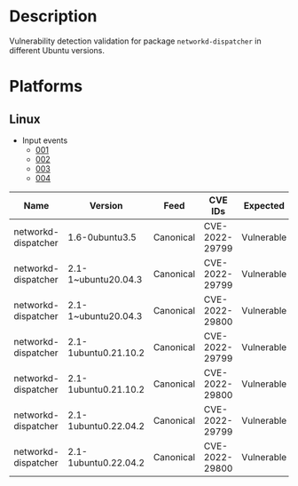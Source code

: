 # Description

Vulnerability detection validation for package `networkd-dispatcher` in different Ubuntu versions.

# Platforms

## Linux

- Input events
    - [001](input_001.json)
    - [002](input_002.json)
    - [003](input_003.json)
    - [004](input_004.json)


| Name                   | Version              | Feed      | CVE IDs          | Expected    |
|------------------------|----------------------|-----------|------------------|-------------|
| networkd-dispatcher    | 1.6-0ubuntu3.5       | Canonical | CVE-2022-29799   | Vulnerable  |
| networkd-dispatcher    | 2.1-1~ubuntu20.04.3  | Canonical | CVE-2022-29799   | Vulnerable  |
| networkd-dispatcher    | 2.1-1~ubuntu20.04.3  | Canonical | CVE-2022-29800   | Vulnerable  |
| networkd-dispatcher    | 2.1-1ubuntu0.21.10.2 | Canonical | CVE-2022-29799   | Vulnerable  |
| networkd-dispatcher    | 2.1-1ubuntu0.21.10.2 | Canonical | CVE-2022-29800   | Vulnerable  |
| networkd-dispatcher    | 2.1-1ubuntu0.22.04.2 | Canonical | CVE-2022-29799   | Vulnerable  |
| networkd-dispatcher    | 2.1-1ubuntu0.22.04.2 | Canonical | CVE-2022-29800   | Vulnerable  |
